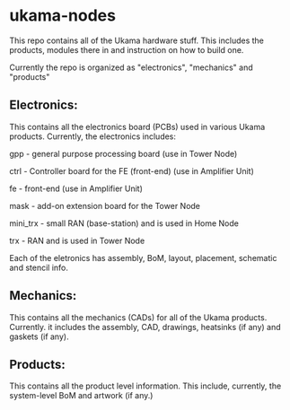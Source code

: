 # ukama-nodes
This repo contains all of the Ukama hardware stuff. This includes the products, modules there in and instruction on how to build one. 

Currently the repo is organized as "electronics", "mechanics" and "products" 

## Electronics:

This contains all the electronics board (PCBs) used in various Ukama products. Currently, the electronics includes:

gpp - general purpose processing board (use in Tower Node)

ctrl - Controller board for the FE (front-end) (use in Amplifier Unit) 

fe - front-end (use in Amplifier Unit)

mask - add-on extension board for the Tower Node

mini_trx - small RAN (base-station) and is used in Home Node

trx - RAN and is used in Tower Node

Each of the eletronics has assembly, BoM, layout, placement, schematic and stencil info. 

## Mechanics:

This contains all the mechanics (CADs) for all of the Ukama products. Currently. it includes the assembly, CAD, drawings, heatsinks (if any) and gaskets (if any). 

## Products:

This contains all the product level information. This include, currently, the system-level BoM and artwork (if any.)
